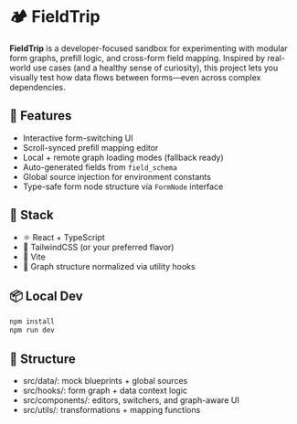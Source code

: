# 🏕️ FieldTrip


**FieldTrip** is a developer-focused sandbox for experimenting with modular form graphs, prefill logic, and cross-form field mapping. Inspired by real-world use cases (and a healthy sense of curiosity), this project lets you visually test how data flows between forms—even across complex dependencies.

## 🚀 Features

- Interactive form-switching UI
- Scroll-synced prefill mapping editor
- Local + remote graph loading modes (fallback ready)
- Auto-generated fields from `field_schema`
- Global source injection for environment constants
- Type-safe form node structure via `FormNode` interface

## 🧩 Stack

- ⚛️ React + TypeScript
- 🎨 TailwindCSS (or your preferred flavor)
- 🍃 Vite
- 🧠 Graph structure normalized via utility hooks

## 📦 Local Dev

```bash
npm install
npm run dev
```

## 📁 Structure

- src/data/: mock blueprints + global sources
- src/hooks/: form graph + data context logic
- src/components/: editors, switchers, and graph-aware UI
- src/utils/: transformations + mapping functions

